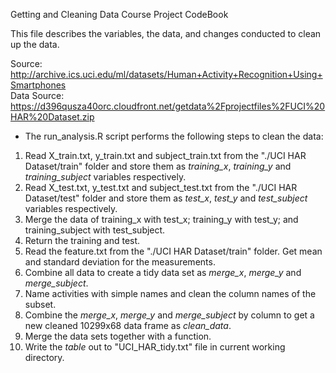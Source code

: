 Getting and Cleaning Data Course Project CodeBook


This file describes the variables, the data, and changes conducted to clean up the data.  

Source:  
http://archive.ics.uci.edu/ml/datasets/Human+Activity+Recognition+Using+Smartphones      
Data Source:  
https://d396qusza40orc.cloudfront.net/getdata%2Fprojectfiles%2FUCI%20HAR%20Dataset.zip  

* The run_analysis.R script performs the following steps to clean the data:   
 1. Read X_train.txt, y_train.txt and subject_train.txt from the "./UCI HAR Dataset/train" folder and store them as *training_x*, *training_y* and *training_subject* variables respectively.       
 2. Read X_test.txt, y_test.txt and subject_test.txt from the "./UCI HAR Dataset/test" folder and store them as *test_x*, *test_y* and *test_subject* variables respectively.  
 3. Merge the data of training_x with test_x; training_y with test_y; and training_subject with test_subject.
 4. Return the training and test.
 5. Read the feature.txt from the "./UCI HAR Dataset/train" folder. Get mean and standard deviation for the measurements. 
 6. Combine all data to create a tidy data set as *merge_x*, *merge_y* and *merge_subject*.
 7. Name activities with simple names and clean the column names of the subset.
 8. Combine the *merge_x*, *merge_y* and *merge_subject* by column to get a new cleaned 10299x68 data frame as *clean_data*.
 9. Merge the data sets together with a function.
 10. Write the *table* out to "UCI_HAR_tidy.txt" file in current working directory. 

